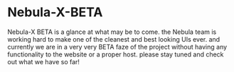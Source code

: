 # Nebula-X-BETA
Nebula-X BETA is a glance at  what may be to come. the Nebula team is working hard to make one of the cleanest and best looking UIs ever. and currently we are in a very very BETA faze of  the project without having any functionality to the website  or a proper host. please stay tuned and check out what we have so far!
